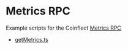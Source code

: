 # Metrics RPC

Example scripts for the Coinflect [Metrics RPC](https://docs.coinflect.com/build/coinflectchain-apis/metrics-api)

* [getMetrics.ts](./getMetrics.ts)